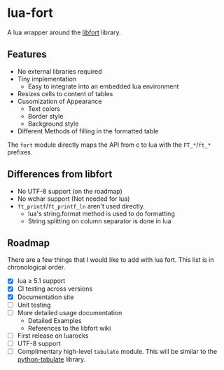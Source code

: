 # lua-fort

A lua wrapper around the [libfort](https://github.com/seleznevae/libfort) library.

## Features

- No external libraries required
- Tiny implementation
  - Easy to integrate into an embedded lua environment
- Resizes cells to content of tables
- Cusomization of Appearance
  - Text colors
  - Border style
  - Background style
- Different Methods of filling in the formatted table

The `fort` module directly maps the API from c to lua with the `FT_*`/`ft_*` prefixes.

## Differences from libfort

- No UTF-8 support (on the roadmap)
- No wchar support (Not needed for lua)
- `ft_printf`/`ft_printf_ln` aren't used directly.
  - lua's string.format method is used to do formatting
  - String splitting on column separator is done in lua

## Roadmap

There are a few things that I would like to add with lua fort. This list is in chronological order.

- [x] lua ≥ 5.1 support
- [x] CI testing across versions
- [X] Documentation site
- [ ] Unit testing
- [ ] More detailed usage documentation
  - Detailed Examples
  - References to the libfort wiki
- [ ] First release on luarocks
- [ ] UTF-8 support
- [ ] Complimentary high-level `tabulate` module. This will be similar to the [python-tabulate](https://github.com/astanin/python-tabulate) library.
